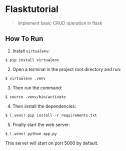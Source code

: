 # Flasktutorial

> Implement basic CRUD operation in flask

## How To Run
1. Install `virtualenv`:
```
$ pip install virtualenv
```

2. Open a terminal in the project root directory and run:
```
$ virtualenv .venv
```

3. Then run the command:
```
$ source .venv/bin/activate
```

4. Then install the dependencies:
```
$ (.venv) pip install -r requirements.txt
```

5. Finally start the web server:
```
$ (.venv) python app.py
```

This server will start on port 5000 by default.
